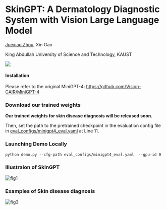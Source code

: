 # SkinGPT: A Dermatology Diagnostic System with Vision Large Language Model

[Juexiao Zhou](https://www.joshuachou.ink/), Xin Gao

King Abdullah University of Science and Technology, KAUST

<a href='SkinGPT_v1.pdf'><img src='https://img.shields.io/badge/Paper-PDF-red'></a>



#### Installation

Please refer to the original MiniGPT-4: https://github.com/Vision-CAIR/MiniGPT-4



### Download our trained weights

**Our trained weights for skin disease diagnosis will be released soon.**

Then, set the path to the pretrained checkpoint in the evaluation config file in [eval_configs/minigpt4_eval.yaml](https://github.com/Vision-CAIR/MiniGPT-4/blob/main/eval_configs/minigpt4_eval.yaml#L10) at Line 11.



### Launching Demo Locally

```
python demo.py --cfg-path eval_configs/minigpt4_eval.yaml  --gpu-id 0
```



### Illustraion of SkinGPT

![fig1](https://cdn.jsdelivr.net/gh/JoshuaChou2018/oss@main/uPic/fig1.C3gk9r.png)

### Examples of Skin disease diagnosis

![fig3](https://cdn.jsdelivr.net/gh/JoshuaChou2018/oss@main/uPic/fig3.PRlcFl.png)


